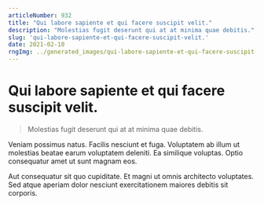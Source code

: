```yaml
---
articleNumber: 932
title: "Qui labore sapiente et qui facere suscipit velit."
description: "Molestias fugit deserunt qui at at minima quae debitis."
slug: 'qui-labore-sapiente-et-qui-facere-suscipit-velit.'
date: 2021-02-10
rngImg: ../generated_images/qui-labore-sapiente-et-qui-facere-suscipit-velit..jpg
---
```


# Qui labore sapiente et qui facere suscipit velit.

> Molestias fugit deserunt qui at at minima quae debitis.

Veniam possimus natus. Facilis nesciunt et fuga. Voluptatem ab illum ut molestias beatae earum voluptatem deleniti. Ea similique voluptas. Optio consequatur amet ut sunt magnam eos.
 Aut consequatur sit quo cupiditate. Et magni ut omnis architecto voluptates. Sed atque aperiam dolor nesciunt exercitationem maiores debitis sit corporis.
